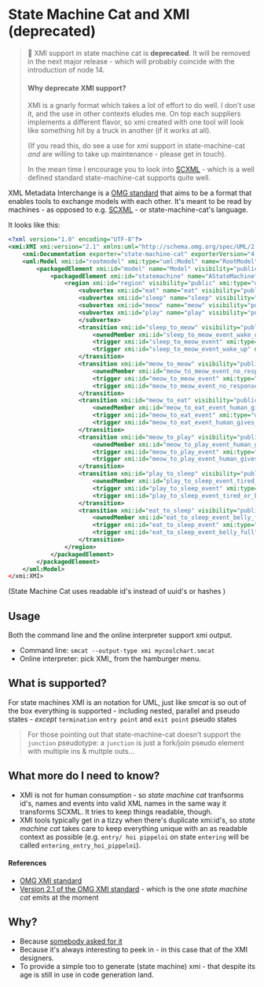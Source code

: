 # State Machine Cat and XMI (deprecated)

> :rotating_light: XMI support in state machine cat is **deprecated**. It will be removed
> in the next major release - which will probably coincide with the introduction of node 14.
> 
> #### Why deprecate XMI support?
> XMI is a gnarly format which takes a lot of effort to do well. I don't use it, and the
> use in other contexts eludes me. On top each suppliers implements a different flavor,
> so xmi created with one tool will look like something hit by a truck in another (if 
> it works at all).
>
> 
> (If you read this, do see a use for xmi support in state-machine-cat _and_ are willing to
> take up maintenance - please get in touch).
>
> In the mean time I encourage you to look into [SCXML](./SCXML.md) - which
> is a well defined standard state-machine-cat supports quite well.

XML Metadata Interchange is a [OMG standard](https://www.omg.org/spec/XMI) that
aims to be a format that enables tools to exchange models with each other. It's
meant to be read by machines - as opposed to e.g. [SCXML](./SCXML.md) - or
state-machine-cat's language.

It looks like this:

```xml
<?xml version="1.0" encoding="UTF-8"?>
<xmi:XMI xmi:version="2.1" xmlns:uml="http://schema.omg.org/spec/UML/2.0" xmlns:xmi="http://schema.omg.org/spec/XMI/2.1">
    <xmi:Documentation exporter="state-machine-cat" exporterVersion="4.6.0-beta-1"/>
    <uml:Model xmi:id="rootmodel" xmi:type="uml:Model" name="RootModel">
        <packagedElement xmi:id="model" name="Model" visibility="public" xmi:type="uml:Model">
            <packagedElement xmi:id="statemachine" name="AStateMachine" visibility="public" isReentrant="true" xmi:type="uml:StateMachine">
                <region xmi:id="region" visibility="public" xmi:type="uml:Region">
                    <subvertex xmi:id="eat" name="eat" visibility="public" xmi:type="uml:State"/>
                    <subvertex xmi:id="sleep" name="sleep" visibility="public" xmi:type="uml:State"/>
                    <subvertex xmi:id="meow" name="meow" visibility="public" xmi:type="uml:State"/>
                    <subvertex xmi:id="play" name="play" visibility="public" xmi:type="uml:State"/>
                    </subvertex>
                    <transition xmi:id="sleep_to_meow" visibility="public" xmi:type="uml:Transition" source="sleep" target="meow" kind="external">
                        <ownedMember xmi:id="sleep_to_meow_event_wake_up" name="wake_up" visibility="public" xmi:type="uml:AnyReceiveEvent"/>
                        <trigger xmi:id="sleep_to_meow_event" xmi:type="uml:Trigger" name="wake_up" event="sleep_to_meow_event_wake_up"/>
                        <trigger xmi:id="sleep_to_meow_event_wake_up" name="wake_up" visibility="public" xmi:type="uml:AnyReceiveEvent"/>
                    </transition>
                    <transition xmi:id="meow_to_meow" visibility="public" xmi:type="uml:Transition" source="meow" target="meow" kind="external">
                        <ownedMember xmi:id="meow_to_meow_event_no_response_from_human" name="no_response_from_human" visibility="public" xmi:type="uml:AnyReceiveEvent"/>
                        <trigger xmi:id="meow_to_meow_event" xmi:type="uml:Trigger" name="no_response_from_human" event="meow_to_meow_event_no_response_from_human"/>
                        <trigger xmi:id="meow_to_meow_event_no_response_from_human" name="no_response_from_human" visibility="public" xmi:type="uml:AnyReceiveEvent"/>
                    </transition>
                    <transition xmi:id="meow_to_eat" visibility="public" xmi:type="uml:Transition" source="meow" target="eat" kind="external">
                        <ownedMember xmi:id="meow_to_eat_event_human_gives_food" name="human_gives_food" visibility="public" xmi:type="uml:AnyReceiveEvent"/>
                        <trigger xmi:id="meow_to_eat_event" xmi:type="uml:Trigger" name="human_gives_food" event="meow_to_eat_event_human_gives_food"/>
                        <trigger xmi:id="meow_to_eat_event_human_gives_food" name="human_gives_food" visibility="public" xmi:type="uml:AnyReceiveEvent"/>
                    </transition>
                    <transition xmi:id="meow_to_play" visibility="public" xmi:type="uml:Transition" source="meow" target="play" kind="external">
                        <ownedMember xmi:id="meow_to_play_event_human_gives_toy" name="human_gives_toy" visibility="public" xmi:type="uml:AnyReceiveEvent"/>
                        <trigger xmi:id="meow_to_play_event" xmi:type="uml:Trigger" name="human_gives_toy" event="meow_to_play_event_human_gives_toy"/>
                        <trigger xmi:id="meow_to_play_event_human_gives_toy" name="human_gives_toy" visibility="public" xmi:type="uml:AnyReceiveEvent"/>
                    </transition>
                    <transition xmi:id="play_to_sleep" visibility="public" xmi:type="uml:Transition" source="play" target="sleep" kind="external">
                        <ownedMember xmi:id="play_to_sleep_event_tired_or_bored" name="tired_or_bored" visibility="public" xmi:type="uml:AnyReceiveEvent"/>
                        <trigger xmi:id="play_to_sleep_event" xmi:type="uml:Trigger" name="tired_or_bored" event="play_to_sleep_event_tired_or_bored"/>
                        <trigger xmi:id="play_to_sleep_event_tired_or_bored" name="tired_or_bored" visibility="public" xmi:type="uml:AnyReceiveEvent"/>
                    </transition>
                    <transition xmi:id="eat_to_sleep" visibility="public" xmi:type="uml:Transition" source="eat" target="sleep" kind="external">
                        <ownedMember xmi:id="eat_to_sleep_event_belly_full" name="belly_full" visibility="public" xmi:type="uml:AnyReceiveEvent"/>
                        <trigger xmi:id="eat_to_sleep_event" xmi:type="uml:Trigger" name="belly_full" event="eat_to_sleep_event_belly_full"/>
                        <trigger xmi:id="eat_to_sleep_event_belly_full" name="belly_full" visibility="public" xmi:type="uml:AnyReceiveEvent"/>
                    </transition>
                </region>
            </packagedElement>
        </packagedElement>
    </uml:Model>
</xmi:XMI>
```

(State Machine Cat uses readable id's instead of uuid's or hashes )

## Usage

Both the command line and the online interpreter support xmi output.

- Command line: `smcat --output-type xmi mycoolchart.smcat`
- Online interpreter: pick XMI\_ from the hamburger menu.

## What is supported?

For state machines XMI is an notation for UML, just like _smcat_ is
so out of the box everything is supported - including nested, parallel
and pseudo states - _except_ `termination` `entry point`
and `exit point` pseudo states

> For those pointing out that state-machine-cat doesn't support
> the `junction` pseudotype: a `junction` is just a fork/join
> pseudo element with multiple ins & multple outs...

## What more do I need to know?

- XMI is not for human consumption - so _state machine cat_ tranfsorms
  id's, names and events into valid XML names in the same way it
  transforms SCXML. It tries to keep things readable, though.
- XMI tools typically get in a tizzy when there's duplicate xmi:id's, so
  _state machine cat_ takes care to keep everything unique with an
  as readable context as possible (e.g. `entry/ hoi pippeloi` on state
  `entering` will be called `entering_entry_hoi_pippeloi`).

#### References

- [OMG XMI standard](https://www.omg.org/spec/XMI)
- [Version 2.1 of the OMG XMI standard](https://www.omg.org/spec/XMI/2.1) - which is the one _state machine cat_ emits at the moment

## Why?

- Because [somebody asked for it](https://github.com/sverweij/state-machine-cat/issues/44)
- Because it's always interesting to peek in - in this case that of the XMI designers.
- To provide a simple too to generate (state machine) xmi - that despite its age is still
  in use in code generation land.
